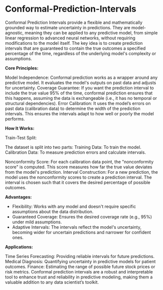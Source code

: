 # Conformal-Prediction-Intervals

Conformal Prediction Intervals provide a flexible and mathematically grounded way to estimate uncertainty in predictions. They are model-agnostic, meaning they can be applied to any predictive model, from simple linear regression to advanced neural networks, without requiring modifications to the model itself. The key idea is to create prediction intervals that are guaranteed to contain the true outcomes a specified percentage of the time, regardless of the underlying model's complexity or assumptions.

**Core Principles:**

Model Independence:
Conformal prediction works as a wrapper around any predictive model. It evaluates the model's outputs on past data and adjusts for uncertainty.
Coverage Guarantee:
If you want the prediction interval to include the true value 95% of the time, conformal prediction ensures that this happens, assuming the data is exchangeable (i.e., it has no temporal or structural dependencies).
Error Calibration:
It uses the model’s errors on past data (calibration data) to determine the width of the prediction intervals. This ensures the intervals adapt to how well or poorly the model performs.

**How It Works:**

Train-Test Split:

The dataset is split into two parts: Training Data: To train the model.
Calibration Data: To measure prediction errors and calculate intervals.

Nonconformity Score:
For each calibration data point, the "nonconformity score" is computed. This score measures how far the true value deviates from the model's prediction.
Interval Construction:
For a new prediction, the model uses the nonconformity scores to create a prediction interval. The interval is chosen such that it covers the desired percentage of possible outcomes.

**Advantages:**

* Flexibility: Works with any model and doesn't require specific assumptions about the data distribution.
* Guaranteed Coverage: Ensures the desired coverage rate (e.g., 95%) under mild assumptions.
* Adaptive Intervals: The intervals reflect the model's uncertainty, becoming wider for uncertain predictions and narrower for confident ones.

**Applications:**

Time Series Forecasting: Providing reliable intervals for future predictions.
Medical Diagnosis: Quantifying uncertainty in predictive models for patient outcomes.
Finance: Estimating the range of possible future stock prices or risk metrics.
Conformal prediction intervals are a robust and interpretable tool to enhance trust and reliability in predictive modeling, making them a valuable addition to any data scientist’s toolkit.
